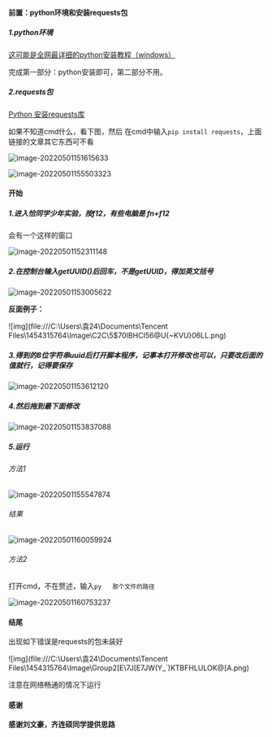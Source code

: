#### 前置：python环境和安装requests包

##### 1.python环境

[这可能是全网最详细的python安装教程（windows）](https://blog.csdn.net/m0_59471427/article/details/121334537)

完成第一部分：python安装即可，第二部分不用。

##### 2.requests包

[Python 安装requests库](https://blog.csdn.net/weixin_52341477/article/details/119270519)

如果不知道cmd什么，看下图，然后 在cmd中输入`pip install requests`，上面链接的文章其它东西可不看

![image-20220501151615633](C:\Users\袁24\AppData\Roaming\Typora\typora-user-images\image-20220501151615633.png)

![image-20220501155503323](C:\Users\袁24\AppData\Roaming\Typora\typora-user-images\image-20220501155503323.png)

#### 开始

##### **1.进入恰同学少年实验，按f12，有些电脑是 fn+f12**

会有一个这样的窗口

![image-20220501152311148](C:\Users\袁24\AppData\Roaming\Typora\typora-user-images\image-20220501152311148.png)

##### **2.在控制台输入getUUID()后回车，不是getUUID，得加英文括号**

![image-20220501153005622](C:\Users\袁24\AppData\Roaming\Typora\typora-user-images\image-20220501153005622.png)

**反面例子：**

![img](file:///C:\Users\袁24\Documents\Tencent Files\1454315764\Image\C2C\5$70IBHCI56@U{~KVU}06LL.png)

##### 3.得到的8位字符串uuid后打开脚本程序，记事本打开修改也可以，只要改后面的值就行，记得要保存

![image-20220501153612120](C:\Users\袁24\AppData\Roaming\Typora\typora-user-images\image-20220501153612120.png)

##### 4.然后拖到最下面修改

![image-20220501153837088](C:\Users\袁24\AppData\Roaming\Typora\typora-user-images\image-20220501153837088.png)

##### 5.运行

###### 方法1

![image-20220501155547874](C:\Users\袁24\AppData\Roaming\Typora\typora-user-images\image-20220501155547874.png)

###### 结果

![image-20220501160059924](C:\Users\袁24\AppData\Roaming\Typora\typora-user-images\image-20220501160059924.png)

###### 方法2

打开cmd，不在赘述，输入`py   那个文件的路径`

![image-20220501160753237](C:\Users\袁24\AppData\Roaming\Typora\typora-user-images\image-20220501160753237.png)



#### 结尾

出现如下错误是requests的包未装好

![img](file:///C:\Users\袁24\Documents\Tencent Files\1454315764\Image\Group2\[E\7J\[E7JW(Y_`)KTBFHLULOK@[A.png)

注意在网络畅通的情况下运行



#### 感谢

**感谢刘文豪，齐连硕同学提供思路**

